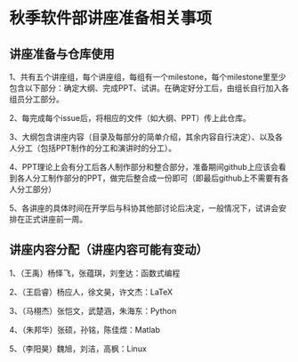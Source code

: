 # 秋季软件部讲座准备相关事项

## 讲座准备与仓库使用

1、共有五个讲座组，每个讲座组，每组有一个milestone，每个milestone里至少包含以下部分：确定大纲、完成PPT、试讲。在确定好分工后，由组长自行加入各组员分工部分。

2、每完成每个issue后，将相应的文件（如大纲、PPT）传上此仓库。

3、大纲包含讲座内容（目录及每部分的简单介绍，其余内容自行决定）、以及各人分工（包括PPT制作的分工和演讲时的分工）。

4、PPT理论上会有分工后各人制作部分和整合部分，准备期间github上应该会看到各人分工制作部分的PPT，做完后整合成一份即可（即最后github上不需要有各人分工部分）

5、各讲座的具体时间在开学后与科协其他部讨论后决定，一般情况下，试讲会安排在正式讲座前一周。

## 讲座内容分配（讲座内容可能有变动）

1、（王禹）杨怿飞，张蕴琪，刘奎达：函数式编程

2、（王启睿）杨应人，徐文昊，许文杰：LaTeX

3、（马栩杰）张恺文，武楚涵，朱海东：Python

4、（朱邦华）张硕，孙铭，陈佳煜：Matlab

5、（李阳昊）魏旭，刘洁，高枫：Linux

